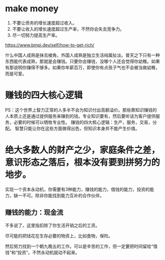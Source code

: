 # make money
1. 不要让债务的增长速度超过收入。
2. 不要让收入的增长速度超过生产率，不然你会失去竞争力。
3. 尽一切努力提高生产率。

https://www.bmpi.dev/self/how-to-get-rich/


什么中国人成熟是抹去棱角，外国人成熟是独立生活纯属扯淡。普天之下只有一种东西能代表成熟，那就是会赚钱。只要你会赚钱，没哪个人还会觉得你幼稚。如果有那说明你赚得不够多。如果你年薪百万，即使你有点孩子气也不会被当做幼稚，而是可爱。


# 赚钱的四大核心逻辑
PS：这个世界上智力正常的人多半不会为知识付出高额溢价。那些靠知识赚钱的人本质上还是通过提供服务来赚到的钱。专业知识要有，然后要听话为客户提供服务，必要的时候可以牺牲专业性。
赚钱的四大核心逻辑：生产，服务，交易，分配。
智慧只能让你在这些方面做得出色，但知识本身并不能产生价值。


# 绝大多数人的财产之少，家庭条件之差，意识形态之落后，根本没有要到拼努力的地步。

实现一个资本永动机，你需要有3种能力，赚钱的能力，借钱的能力，投资的能力，缺一不可。除非你能找到能力互补的合作伙伴。

## 赚钱的能力：现金流

不多说了，这里指扣除了你生活开销之后的工资。

尽可能的把钱花在生存必要的物资上，比如食物，保险。

然后努力找到一个朝九晚五的工作。可以是辛苦的工作，但一定要把时间留给“借钱”和“投资”。不然永动机就动不起来。
